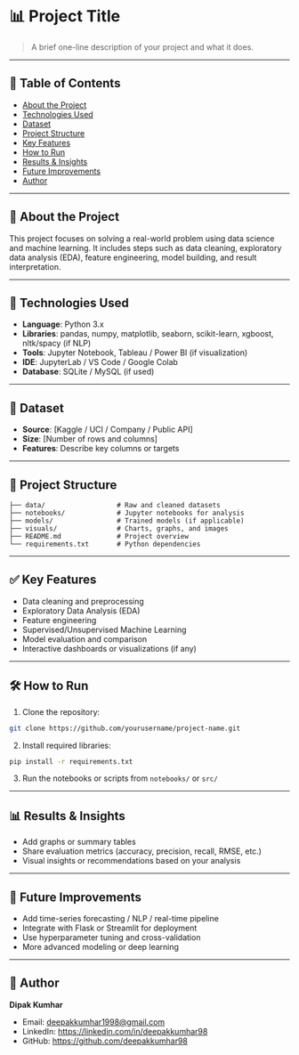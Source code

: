
# 📊 Project Title

> A brief one-line description of your project and what it does.

---

## 📌 Table of Contents

- [About the Project](#about-the-project)
- [Technologies Used](#technologies-used)
- [Dataset](#dataset)
- [Project Structure](#project-structure)
- [Key Features](#key-features)
- [How to Run](#how-to-run)
- [Results & Insights](#results--insights)
- [Future Improvements](#future-improvements)
- [Author](#author)

---

## 📖 About the Project

This project focuses on solving a real-world problem using data science and machine learning. It includes steps such as data cleaning, exploratory data analysis (EDA), feature engineering, model building, and result interpretation.

---

## 🧰 Technologies Used

- **Language**: Python 3.x  
- **Libraries**: pandas, numpy, matplotlib, seaborn, scikit-learn, xgboost, nltk/spacy (if NLP)  
- **Tools**: Jupyter Notebook, Tableau / Power BI (if visualization)  
- **IDE**: JupyterLab / VS Code / Google Colab  
- **Database**: SQLite / MySQL (if used)

---

## 📂 Dataset

- **Source**: [Kaggle / UCI / Company / Public API]
- **Size**: [Number of rows and columns]
- **Features**: Describe key columns or targets

---

## 📁 Project Structure

```
├── data/                  # Raw and cleaned datasets
├── notebooks/             # Jupyter notebooks for analysis
├── models/                # Trained models (if applicable)
├── visuals/               # Charts, graphs, and images
├── README.md              # Project overview
└── requirements.txt       # Python dependencies
```

---

## ✅ Key Features

- Data cleaning and preprocessing  
- Exploratory Data Analysis (EDA)  
- Feature engineering  
- Supervised/Unsupervised Machine Learning  
- Model evaluation and comparison  
- Interactive dashboards or visualizations (if any)

---

## 🛠 How to Run

1. Clone the repository:
```bash
git clone https://github.com/yourusername/project-name.git
```

2. Install required libraries:
```bash
pip install -r requirements.txt
```

3. Run the notebooks or scripts from `notebooks/` or `src/`

---

## 📊 Results & Insights

- Add graphs or summary tables  
- Share evaluation metrics (accuracy, precision, recall, RMSE, etc.)  
- Visual insights or recommendations based on your analysis

---

## 🚀 Future Improvements

- Add time-series forecasting / NLP / real-time pipeline  
- Integrate with Flask or Streamlit for deployment  
- Use hyperparameter tuning and cross-validation  
- More advanced modeling or deep learning

---

## 👤 Author

**Dipak Kumhar**  
- Email: deepakkumhar1998@gmail.com  
- LinkedIn: https://linkedin.com/in/deepakkumhar98  
- GitHub: https://github.com/deepakkumhar98
